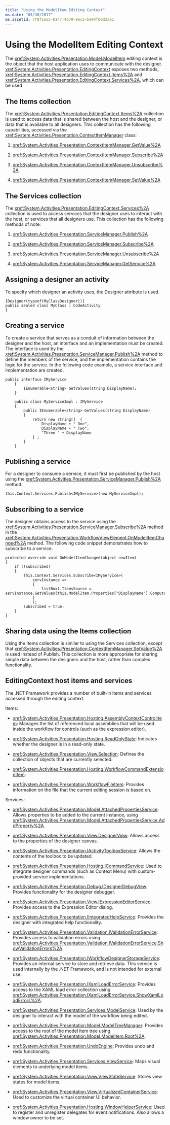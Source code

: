 ```yaml
---
title: "Using the ModelItem Editing Context"
ms.date: "03/30/2017"
ms.assetid: 7f9f1ea5-0147-4079-8eca-be94f00d3aa1
---
```

# Using the ModelItem Editing Context
The <xref:System.Activities.Presentation.Model.ModelItem> editing context is the object that the host application uses to communicate with the designer. <xref:System.Activities.Presentation.EditingContext> exposes two methods, <xref:System.Activities.Presentation.EditingContext.Items%2A> and <xref:System.Activities.Presentation.EditingContext.Services%2A>, which can be used  
  
## The Items collection  
 The <xref:System.Activities.Presentation.EditingContext.Items%2A> collection is used to access data that is shared between the host and the designer, or data that is available to all designers. This collection has the following capabilities, accessed via the <xref:System.Activities.Presentation.ContextItemManager> class:  
  
1. <xref:System.Activities.Presentation.ContextItemManager.GetValue%2A>  
  
2. <xref:System.Activities.Presentation.ContextItemManager.Subscribe%2A>  
  
3. <xref:System.Activities.Presentation.ContextItemManager.Unsubscribe%2A>  
  
4. <xref:System.Activities.Presentation.ContextItemManager.SetValue%2A>  
  
## The Services collection  
 The <xref:System.Activities.Presentation.EditingContext.Services%2A> collection is used to access services that the designer uses to interact with the host, or services that all designers use. This collection has the following methods of note:  
  
1. <xref:System.Activities.Presentation.ServiceManager.Publish%2A>  
  
2. <xref:System.Activities.Presentation.ServiceManager.Subscribe%2A>  
  
3. <xref:System.Activities.Presentation.ServiceManager.Unsubscribe%2A>  
  
4. <xref:System.Activities.Presentation.ServiceManager.GetService%2A>  
  
## Assigning a designer an activity  
 To specify which designer an activity uses, the Designer attribute is used.  
  
```  
[Designer(typeof(MyClassDesigner))]  
public sealed class MyClass : CodeActivity  
{  
```  
  
## Creating a service  
 To create a service that serves as a conduit of information between the designer and the host, an interface and an implementation must be created. The interface is used by the <xref:System.Activities.Presentation.ServiceManager.Publish%2A> method to define the members of the service, and the implementation contains the logic for the service. In the following code example, a service interface and implementation are created.  
  
```  
public interface IMyService  
    {  
        IEnumerable<string> GetValues(string DisplayName);  
    }  
  
    public class MyServiceImpl : IMyService  
    {  
        public IEnumerable<string> GetValues(string DisplayName)  
        {  
            return new string[]  {   
                DisplayName + " One",   
                DisplayName + " Two",  
                "Three " + DisplayName  
            } ;  
        }  
    }  
```  
  
## Publishing a service  
 For a designer to consume a service, it must first be published by the host using the <xref:System.Activities.Presentation.ServiceManager.Publish%2A> method.  
  
```  
this.Context.Services.Publish<IMyService>(new MyServiceImpl);  
```  
  
## Subscribing to a service  
 The designer obtains access to the service using the <xref:System.Activities.Presentation.ServiceManager.Subscribe%2A> method in the <xref:System.Activities.Presentation.WorkflowViewElement.OnModelItemChanged%2A> method. The following code snippet demonstrates how to subscribe to a service.  
  
```  
protected override void OnModelItemChanged(object newItem)  
{  
    if (!subscribed)  
    {  
        this.Context.Services.Subscribe<IMyService>(  
            servInstance =>  
            {  
                listBox1.ItemsSource = servInstance.GetValues(this.ModelItem.Properties["DisplayName"].ComputedValue.ToString());  
            }  
            );  
        subscribed = true;   
    }  
}  
```  
  
## Sharing data using the Items collection  
 Using the Items collection is similar to using the Services collection, except that <xref:System.Activities.Presentation.ContextItemManager.SetValue%2A> is used instead of Publish. This collection is more appropriate for sharing simple data between the designers and the host, rather than complex functionality.  
  
## EditingContext host items and services  
 The .NET Framework provides a number of built-in items and services accessed through the editing context.  
  
 Items:  
  
- <xref:System.Activities.Presentation.Hosting.AssemblyContextControlItem>: Manages the list of referenced local assemblies that will be used inside the workflow for controls (such as the expression editor).  
  
- <xref:System.Activities.Presentation.Hosting.ReadOnlyState>: Indicates whether the designer is in a read-only state.  
  
- <xref:System.Activities.Presentation.View.Selection>: Defines the collection of objects that are currently selected.  
  
- <xref:System.Activities.Presentation.Hosting.WorkflowCommandExtensionItem>:  
  
- <xref:System.Activities.Presentation.WorkflowFileItem>: Provides information on the file that the current editing session is based on.  
  
 Services:  
  
- <xref:System.Activities.Presentation.Model.AttachedPropertiesService>: Allows properties to be added to the current instance, using <xref:System.Activities.Presentation.Model.AttachedPropertiesService.AddProperty%2A>.  
  
- <xref:System.Activities.Presentation.View.DesignerView>: Allows access to the properties of the designer canvas.  
  
- <xref:System.Activities.Presentation.IActivityToolboxService>: Allows the contents of the toolbox to be updated.  
  
- <xref:System.Activities.Presentation.Hosting.ICommandService>: Used to integrate designer commands (such as Context Menu) with custom-provided service implementations.  
  
- <xref:System.Activities.Presentation.Debug.IDesignerDebugView>: Provides functionality for the designer debugger.  
  
- <xref:System.Activities.Presentation.View.IExpressionEditorService>: Provides access to the Expression Editor dialog.  
  
- <xref:System.Activities.Presentation.IIntegratedHelpService>: Provides the designer with integrated help functionality.  
  
- <xref:System.Activities.Presentation.Validation.IValidationErrorService>: Provides access to validation errors using <xref:System.Activities.Presentation.Validation.IValidationErrorService.ShowValidationErrors%2A>.  
  
- <xref:System.Activities.Presentation.IWorkflowDesignerStorageService>: Provides an internal service to store and retrieve data. This service is used internally by the .NET Framework, and is not intended for external use.  
  
- <xref:System.Activities.Presentation.IXamlLoadErrorService>: Provides access to the XAML load error collection using <xref:System.Activities.Presentation.IXamlLoadErrorService.ShowXamlLoadErrors%2A>.  
  
- <xref:System.Activities.Presentation.Services.ModelService>: Used by the designer to interact with the model of the workflow being edited.  
  
- <xref:System.Activities.Presentation.Model.ModelTreeManager>: Provides access to the root of the model item tree using <xref:System.Activities.Presentation.Model.ModelItem.Root%2A>.  
  
- <xref:System.Activities.Presentation.UndoEngine>: Provides undo and redo functionality.  
  
- <xref:System.Activities.Presentation.Services.ViewService>: Maps visual elements to underlying model items.  
  
- <xref:System.Activities.Presentation.View.ViewStateService>: Stores view states for model items.  
  
- <xref:System.Activities.Presentation.View.VirtualizedContainerService>: Used to customize the virtual container UI behavior.  
  
- <xref:System.Activities.Presentation.Hosting.WindowHelperService>: Used to register and unregister delegates for event notifications. Also allows a window owner to be set.
